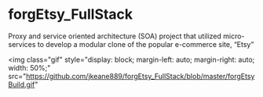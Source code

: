 # forgEtsy_FullStack
Proxy and service oriented architecture (SOA) project that utilized micro-services to develop a modular clone of the popular e-commerce site, “Etsy”

<img class="gif" style="display: block;
  margin-left: auto;
  margin-right: auto;
  width: 50%;" src="https://github.com/jkeane889/forgEtsy_FullStack/blob/master/forgEtsyBuild.gif"
>
